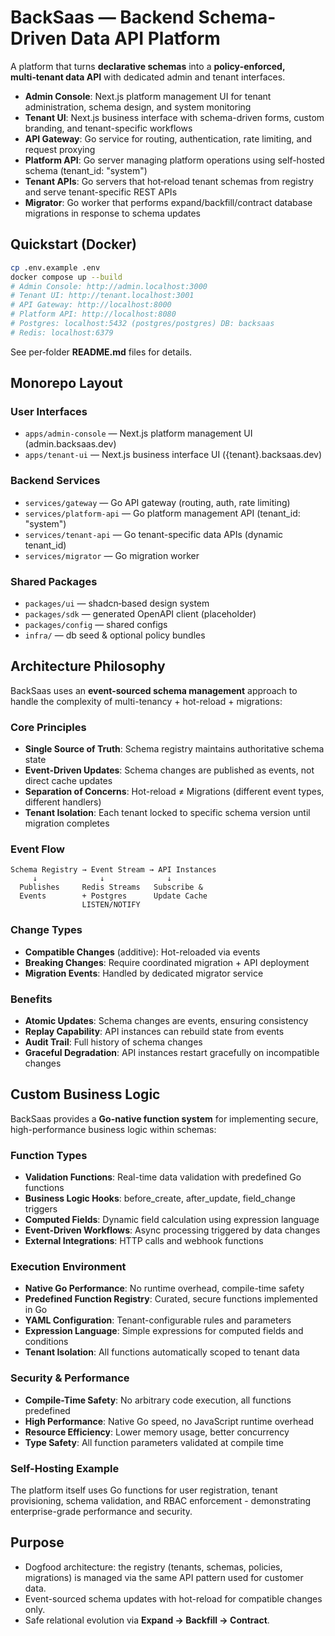 # BackSaas — Backend Schema-Driven Data API Platform

A platform that turns **declarative schemas** into a **policy‑enforced, multi‑tenant data API** with dedicated admin and tenant interfaces.

- **Admin Console**: Next.js platform management UI for tenant administration, schema design, and system monitoring
- **Tenant UI**: Next.js business interface with schema-driven forms, custom branding, and tenant-specific workflows
- **API Gateway**: Go service for routing, authentication, rate limiting, and request proxying
- **Platform API**: Go server managing platform operations using self-hosted schema (tenant_id: "system")
- **Tenant APIs**: Go servers that hot‑reload tenant schemas from registry and serve tenant-specific REST APIs
- **Migrator**: Go worker that performs expand/backfill/contract database migrations in response to schema updates

## Quickstart (Docker)

```bash
cp .env.example .env
docker compose up --build
# Admin Console: http://admin.localhost:3000
# Tenant UI: http://tenant.localhost:3001  
# API Gateway: http://localhost:8000
# Platform API: http://localhost:8080
# Postgres: localhost:5432 (postgres/postgres) DB: backsaas
# Redis: localhost:6379
```
See per‑folder **README.md** files for details.

## Monorepo Layout

### User Interfaces
- `apps/admin-console` — Next.js platform management UI (admin.backsaas.dev)
- `apps/tenant-ui` — Next.js business interface UI ({tenant}.backsaas.dev)

### Backend Services  
- `services/gateway` — Go API gateway (routing, auth, rate limiting)
- `services/platform-api` — Go platform management API (tenant_id: "system")
- `services/tenant-api` — Go tenant-specific data APIs (dynamic tenant_id)
- `services/migrator` — Go migration worker

### Shared Packages
- `packages/ui` — shadcn‑based design system
- `packages/sdk` — generated OpenAPI client (placeholder)
- `packages/config` — shared configs
- `infra/` — db seed & optional policy bundles

## Architecture Philosophy

BackSaas uses an **event-sourced schema management** approach to handle the complexity of multi-tenancy + hot-reload + migrations:

### Core Principles
- **Single Source of Truth**: Schema registry maintains authoritative schema state
- **Event-Driven Updates**: Schema changes are published as events, not direct cache updates
- **Separation of Concerns**: Hot-reload ≠ Migrations (different event types, different handlers)
- **Tenant Isolation**: Each tenant locked to specific schema version until migration completes

### Event Flow
```
Schema Registry → Event Stream → API Instances
     ↓              ↓              ↓
  Publishes     Redis Streams   Subscribe &
  Events        + Postgres      Update Cache
                LISTEN/NOTIFY
```

### Change Types
- **Compatible Changes** (additive): Hot-reloaded via events
- **Breaking Changes**: Require coordinated migration + API deployment
- **Migration Events**: Handled by dedicated migrator service

### Benefits
- **Atomic Updates**: Schema changes are events, ensuring consistency
- **Replay Capability**: API instances can rebuild state from events  
- **Audit Trail**: Full history of schema changes
- **Graceful Degradation**: API instances restart gracefully on incompatible changes

## Custom Business Logic

BackSaas provides a **Go-native function system** for implementing secure, high-performance business logic within schemas:

### Function Types
- **Validation Functions**: Real-time data validation with predefined Go functions
- **Business Logic Hooks**: before_create, after_update, field_change triggers
- **Computed Fields**: Dynamic field calculation using expression language
- **Event-Driven Workflows**: Async processing triggered by data changes
- **External Integrations**: HTTP calls and webhook functions

### Execution Environment
- **Native Go Performance**: No runtime overhead, compile-time safety
- **Predefined Function Registry**: Curated, secure functions implemented in Go
- **YAML Configuration**: Tenant-configurable rules and parameters
- **Expression Language**: Simple expressions for computed fields and conditions
- **Tenant Isolation**: All functions automatically scoped to tenant data

### Security & Performance
- **Compile-Time Safety**: No arbitrary code execution, all functions predefined
- **High Performance**: Native Go speed, no JavaScript runtime overhead
- **Resource Efficiency**: Lower memory usage, better concurrency
- **Type Safety**: All function parameters validated at compile time

### Self-Hosting Example
The platform itself uses Go functions for user registration, tenant provisioning, schema validation, and RBAC enforcement - demonstrating enterprise-grade performance and security.

## Purpose

- Dogfood architecture: the registry (tenants, schemas, policies, migrations) is managed via the same API pattern used for customer data.
- Event-sourced schema updates with hot-reload for compatible changes only.
- Safe relational evolution via **Expand → Backfill → Contract**.
